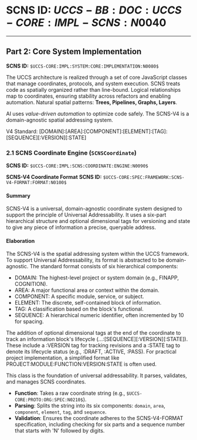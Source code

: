 # SCNS ID: $UCCS-BB:DOC:UCCS-CORE:IMPL-SCNS:N0040$

---

## Part 2: Core System Implementation

**SCNS ID:** `$UCCS-CORE:IMPL:SYSTEM:CORE:IMPLEMENTATION:N0080$`

The UCCS architecture is realized through a set of core JavaScript classes that manage coordinates, protocols, and system execution. SCNS treats code as spatially organized rather than line-bound. Logical relationships map to coordinates, ensuring stability across refactors and enabling automation. Natural spatial patterns: **Trees, Pipelines, Graphs, Layers**.

AI uses *value-driven automation* to optimize code safely. The SCNS-V4 is a domain-agnostic spatial addressing system.

V4 Standard: [DOMAIN]:[AREA]:[COMPONENT]:[ELEMENT]:[TAG]:[SEQUENCE][:VERSION][:STATE]

### 2.1 SCNS Coordinate Engine (`SCNSCoordinate`)

**SCNS ID:** `$UCCS-CORE:IMPL:SCNS:COORDINATE:ENGINE:N0090$`

**SCNS-V4 Coordinate Format**
**SCNS ID:** `$UCCS-CORE:SPEC:FRAMEWORK:SCNS-V4-FORMAT:FORMAT:N0100$`

#### Summary
SCNS-V4 is a universal, domain-agnostic coordinate system designed to support the principle of Universal Addressability. It uses a six-part hierarchical structure and optional dimensional tags for versioning and state to give any piece of information a precise, queryable address.

#### Elaboration
The SCNS-V4 is the spatial addressing system within the UCCS framework. To support Universal Addressability, its format is abstracted to be domain-agnostic. The standard format consists of six hierarchical components:
* DOMAIN: The highest-level project or system domain (e.g., FINAPP, COGNITION).
* AREA: A major functional area or context within the domain.
* COMPONENT: A specific module, service, or subject.
* ELEMENT: The discrete, self-contained block of information.
* TAG: A classification based on the block's functional.
* SEQUENCE: A hierarchical numeric identifier, often incremented by 10 for spacing.

The addition of optional dimensional tags at the end of the coordinate to track an information block's lifecycle (...:[SEQUENCE][:VERSION][:STATE]). These include a :VERSION tag for tracking revisions and a :STATE tag to denote its lifecycle status (e.g., :DRAFT, :ACTIVE, :PASS). For practical project implementation, a simplified format like PROJECT:MODULE:FUNCTION:VERSION:STATE is often used.

This class is the foundation of universal addressability. It parses, validates, and manages SCNS coordinates.

* **Function**: Takes a raw coordinate string (e.g., `$UCCS-CORE:PROTO:ORG:SPEC:N0210$`).
* **Parsing**: Splits the string into its six components: `domain`, `area`, `component`, `element`, `tag`, and `sequence`.
* **Validation**: Ensures the coordinate adheres to the SCNS-V4-FORMAT specification, including checking for six parts and a sequence number that starts with 'N' followed by digits.
